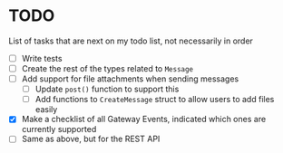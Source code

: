 # TODO
List of tasks that are next on my todo list, not necessarily in order

- [ ] Write tests
- [ ] Create the rest of the types related to `Message`
- [ ] Add support for file attachments when sending messages
  - [ ] Update `post()` function to support this
  - [ ] Add functions to `CreateMessage` struct to allow users to add files easily
- [x] Make a checklist of all Gateway Events, indicated which ones are currently supported
- [ ] Same as above, but for the REST API
